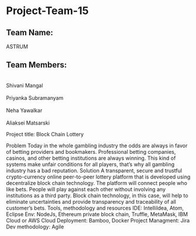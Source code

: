 # Project-Team-15

## Team Name:
ASTRUM

## Team Members: 
 <br> Shivani Mangal</br>
 <br> Priyanka Subramanyam </br> 
 <br> Neha Yawalkar</br>
  <br>Aliaksei Matsarski</br>
  




Project title:  Block Chain Lottery 

Problem 
Today in the whole gambling industry the odds are always in favor of betting providers and bookmakers. Professional betting companies, casinos, and other betting institutions are always winning. This kind of systems make unfair conditions for all players, that’s why all gambling industry has a bad reputation. 
Solution 
A transparent, secure and trustful crypto-currency online peer-to-peer lottery platform that is developed using decentralize block chain technology. 
The platform will connect people who like bets. People will play against each other without involving any institutions as a third party. Block chain technology, in this case, will help to eliminate uncertainties and provide transparency and traceability of all customer’s bets. 
Tools, methodology and resources 
IDE: IntelliIdea, Atom, Eclipse
Env: NodeJs, Ethereum private block chain, Truffle, MetaMask, IBM Cloud or AWS Cloud 
Deployment: Bamboo, Docker
Project Managment: Jira
Dev methodology: Agile 
 






